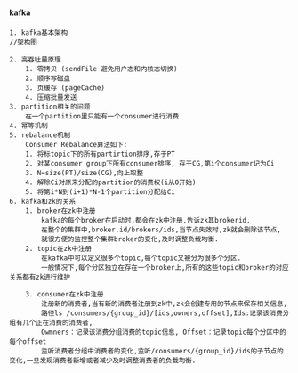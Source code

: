 #### kafka
    1. kafka基本架构
    //架构图
    
    2. 高吞吐量原理
        1. 零拷贝 (sendFile 避免用户态和内核态切换)
        2. 顺序写磁盘
        3. 页缓存 (pageCache)
        4. 压缩批量发送
    3. partition相关的问题
        在一个partition里只能有一个consumer进行消费
    4. 幂等机制
    5. rebalance机制
        Consumer Rebalance算法如下:
        1. 将标topic下的所有partirtion排序,存于PT
        2. 对某consumer group下所有consumer排序, 存于CG,第i个consumer记为Ci
        3. N=size(PT)/size(CG),向上取整
        4. 解除Ci对原来分配的partition的消费权(i从0开始)
        5. 将第i*N到(i+1)*N-1个partition分配给Ci
    6. kafka和zk的关系
        1. broker在zk中注册
            kafka的每个broker在启动时,都会在zk中注册,告诉zk其brokerid,
            在整个的集群中,broker.id/brokers/ids,当节点失效时,zk就会删除该节点,
            就很方便的监控整个集群broker的变化,及时调整负载均衡.
        2. topic在zk中注册
            在kafka中可以定义很多个topic,每个topic又被分为很多个分区.
            一般情况下,每个分区独立在存在一个broker上,所有的这些topic和broker的对应关系都有zk进行维护
        
        3. consumer在zk中注册
            注册新的消费者,当有新的消费者注册到zk中,zk会创建专用的节点来保存相关信息,
            路径ls /consumers/{group_id}/[ids,owners,offset],Ids:记录该消费分组有几个正在消费的消费者,
            Owmners：记录该消费分组消费的topic信息, Offset：记录topic每个分区中的每个offset
            监听消费者分组中消费者的变化,监听/consumers/{group_id}/ids的子节点的变化,一旦发现消费者新增或者减少及时调整消费者的负载均衡.